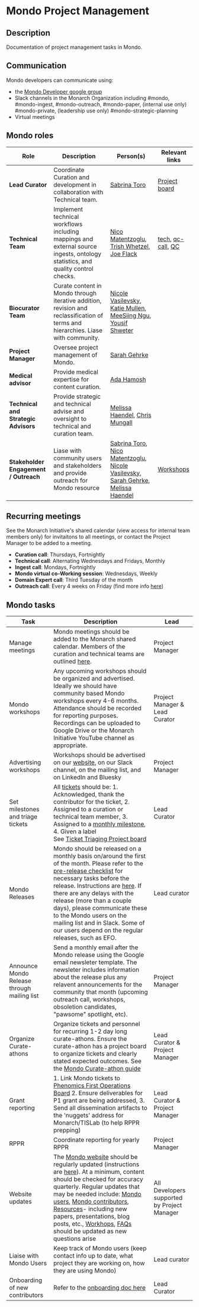 # Mondo Project Management

## Description

Documentation of project management tasks in Mondo. 

## Communication
Mondo developers can communicate using:
- the [Mondo Developer google group](https://groups.google.com/a/monarchinitiative.org/g/mondo-developers)
- Slack channels in the Monarch Organization including #mondo, #mondo-ingest, #mondo-outreach, #mondo-paper, (internal use only) #mondo-private, (leadership use only) #mondo-strategic-planning
- Virtual meetings 

## Mondo roles

Role | Description | Person(s) | Relevant links
-- | -- | -- | --
**Lead Curator** | Coordinate Curation and development in collaboration with Technical team. | [Sabrina  Toro](https://orcid.org/0000-0002-4142-7153) |[Project board](https://github.com/orgs/monarch-initiative/projects/78)
**Technical Team** | Implement technical workflows including mappings and external source ingests, ontology statistics, and quality control checks. | [Nico Matentzoglu](https://orcid.org/0000-0002-7356-1779), [Trish Whetzel](https://orcid.org/0000-0002-3458-4839), [Joe Flack](https://orcid.org/0000-0002-2906-7319) | [tech](https://github.com/monarch-initiative/mondo/issues?q=is%3Aopen+is%3Aissue+label%3Atech), [qc-call](https://github.com/monarch-initiative/mondo/issues?q=is%3Aopen+is%3Aissue+label%3Aqc-call), [QC](https://github.com/monarch-initiative/mondo/issues?q=is%3Aopen+is%3Aissue+label%3Atech+label%3AQC)
**Biocurator Team** | Curate content in Mondo through iterative addition, revision and reclassification of terms and hierarchies. Liase with community. | [Nicole Vasilevsky](https://orcid.org/0000-0001-5208-3432), [Katie Mullen](https://orcid.org/0000-0002-5002-8648), [MeeSiing Ngu](https://orcid.org/0000-0002-7638-4659), [Yousif Shweter](https://orcid.org/0000-0002-0587-4693)
**Project Manager** | Oversee project management of Mondo. | [Sarah Gehrke](https://orcid.org/0000-0003-3245-2880)| 
**Medical advisor** | Provide medical expertise for content curation. | [Ada Hamosh](https://orcid.org/0000-0002-1780-5230) |
**Technical and Strategic Advisors** | Provide strategic and technical advise and oversight to technical and curation team. | [Melissa Haendel](https://orcid.org/0000-0001-9114-8737), [Chris Mungall](http://biosciences.lbl.gov/profiles/chris-mungall/)
**Stakeholder Engagement / Outreach** | Liase with community users and stakeholders and provide outreach for Mondo resource | [Sabrina  Toro](https://orcid.org/0000-0002-4142-7153), [Nico Matentzoglu](https://orcid.org/0000-0002-7356-1779), [Nicole Vasilevsky](https://orcid.org/0000-0001-5208-3432), [Sarah Gehrke](https://orcid.org/0000-0003-3245-2880), [Melissa Haendel](https://orcid.org/0000-0001-9114-8737)  | [Workshops](https://mondo.monarchinitiative.org/pages/workshop/)

## Recurring meetings
See the Monarch Initiative's shared calendar (view access for internal team members only) for invitaitons to all meetings, or contact the Project Manager to be added to a meeting. 

- **Curation call**: Thursdays, Fortnightly
- **Technical call**: Alternating Wednesdays and Fridays, Monthly
- **Ingest call**: Mondays, Fortnightly 
- **Mondo virtual co-Working session**: Wednesdays, Weekly
- **Domain Expert call**: Third Tuesday of the month
- **Outreach call**: Every 4 weeks on Friday (find more info [here](https://mondo.monarchinitiative.org/pages/workshop/))

## Mondo tasks

Task | Description | Lead
-- | -- | --
Manage meetings | Mondo meetings should be added to the Monarch shared calendar. Members of the curation and technical teams are outlined [here](https://mondo.monarchinitiative.org/pages/contributors/). | Project Manager
Mondo workshops | Any upcoming workshops should be organized and advertised. Ideally we should have community based Mondo workshops every 4-6 months. Attendance should be recorded for reporting purposes. Recordings can be uploaded to Google Drive or the Monarch Initiative YouTube channel as appropriate. | Project Manager & Lead Curator
Advertising workshops | Workshops should be advertised on our [website](https://mondo.monarchinitiative.org/pages/workshop/), on our Slack channel, on the mailing list, and on LinkedIn and Bluesky | Project Manager
Set milestones and triage tickets |All [tickets](https://github.com/monarch-initiative/mondo/issues) should be: 1. Acknowledged, thank the contributor for the ticket, 2. Assigned to a curation or technical team member, 3. Assigned to a [monthly milestone](https://github.com/monarch-initiative/mondo/projects?query=is%3Aopen), 4. Given a label <br> See [Ticket Triaging Project board](https://github.com/orgs/monarch-initiative/projects/78) | Lead Curator
Mondo Releases |Mondo should be released on a monthly basis on/around the first of the month. Please refer to the [pre-release checklist](https://mondo.readthedocs.io/en/latest/editors-guide/pre-release-checklist/) for necessary tasks before the release. Instructions are [here](https://mondo.readthedocs.io/en/latest/developer-guide/release/). If there are any delays with the release (more than a couple days), please communicate these to the Mondo users on the mailing list and in Slack. Some of our users depend on the regular releases, such as EFO. | Lead curator
Announce Mondo Release through mailing list | Send a monthly email after the Mondo release using the Google email newsleter template. The newsleter includes information about the release plus any relavent announcements for the community that month (upcoming outreach call, workshops, obsoletion candidates, "pawsome" spotlight, etc). | Project Manager
Organize Curate-athons | Organize tickets and personnel for recurring 1-2 day long curate-athons. Ensure the curate-athon has a project board to organize tickets and clearly stated expected outcomes. See the [Mondo Curate-athon guide](https://docs.google.com/document/d/1kGgvoqe71bd9MeRpOqBd0XeeWXtsUAAxHrBAnpy-DPM/edit?tab=t.0#heading=h.qq9wodu4bm5i) | Lead Curator & Project Manager
Grant reporting | 1. Link Mondo tickets to [Phenomics First Operations Board](https://github.com/monarch-initiative/phenomics_first_resource/issues?q=is%3Aissue+is%3Aopen+label%3A%22Aim+2+-+MONDO%22) 2. Ensure deliverables for P1 grant are being addressed, 3. Send all dissemination artifacts to the 'nuggets' address for Monarch/TISLab (to help RPPR prepping) | Lead Curator & Project Manager
RPPR | Coordinate reporting for yearly RPPR | Project Manager
Website updates |The [Mondo website](https://mondo.monarchinitiative.org/) should be regularly updated (instructions are [here](https://mondo.readthedocs.io/en/latest/editors-guide/mondo-website-editing/)). At a minimum, content should be checked for accuracy quarterly. Regular updates that may be needed include: [Mondo users](https://mondo.monarchinitiative.org/pages/users/), [Mondo contributors](https://mondo.monarchinitiative.org/pages/contributors/), [Resources](https://mondo.monarchinitiative.org/pages/resources/)- including new papers, presentations, blog posts, etc., [Workhops](https://mondo.monarchinitiative.org/pages/workshop/), [FAQs](https://mondo.monarchinitiative.org/pages/faq/) should be updated as new questions arise | All Developers supported by Project Manager
Liaise with Mondo Users | Keep track of Mondo users (keep contact info up to date, what project they are working on, how they are using Mondo) | Lead curator
Onboarding of new contributors | Refer to the [onboarding doc here](https://docs.google.com/spreadsheets/d/18qfgcUYaCif0NhfNF5QaLp8DvxG0llwcSmp3B5U-MhE/edit#gid=0) | Lead Curator
  

